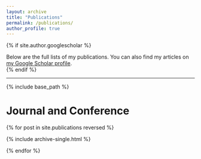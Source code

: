 ```yaml
---
layout: archive
title: "Publications"
permalink: /publications/
author_profile: true
---
```


{% if site.author.googlescholar %}
  <div class="wordwrap">Below are the full lists of my publications. You can also find my articles on <a href="{{site.author.googlescholar}}">my Google Scholar profile</a>.</div>
{% endif %}

--------------------------------------------------

{% include base_path %}

# Journal and Conference

{% for post in site.publications reversed %}

  {% include archive-single.html %}

{% endfor %}

